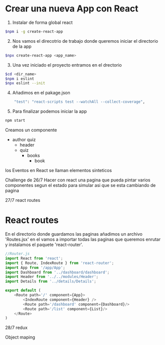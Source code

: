 # Crear una nueva App con React 
1. Instalar de forma global react
~~~bash
$npm i -g create-react-app
~~~
2. Nos vamos el direcotrio de trabajo donde queremos iniciar el directorio de la app
~~~bash
$npx create-react-app <app_name>
~~~
3. Una vez iniciado el proyecto entramos en el drectorio
~~~bash
$cd <dir_name>
$npm i eslint
$npx eslint --init
~~~
4. Añadimos en el pakage.json
~~~bash
    "test": "react-scripts test --watchAll --collect-coverage",
~~~
5. Para finalizar podemos iniciar la app
~~~bash
npm start
~~~

Creamos un componente 
- author quiz
    - header
    - quiz 
        - books
            - book

los Eventos en React se llaman elementos sinteticos

Challenge de 26/7
Hacer con react una pagina que pueda pintar varios componentes segun el estado para simular asi que se esta cambiando de pagina

27/7 react routes

# React routes
En el directorio donde guardamos las paginas añadimos un archivo 'Routes.jsx' en el vamos a importar todas las paginas que queremos enrutar y instalamos el paquete 'react-router'.
~~~javascript
//Router.js
import React from 'react';
import { Route, IndexRoute } from 'react-router';
import App from '/app/App';
import Dashboard from '../dashboard/dashboard';
import Header from '../../modules/Header';
import Details from '../details/Details';

export default (
    <Route path='/' component={App}>
        <IndexRoute component={Header} />
        <Route path='/dashboard' component={Dashboard}/>
        <Route path='/list' component={List}/>
    </Route>
)
~~~



28/7 redux

Object maping
